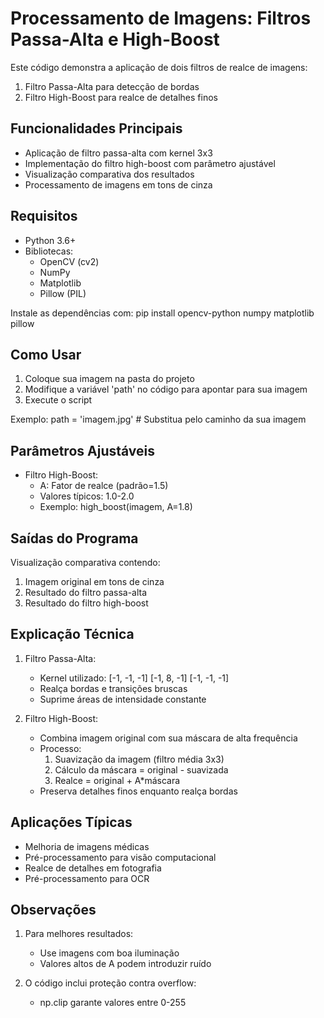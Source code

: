 # Processamento de Imagens: Filtros Passa-Alta e High-Boost

Este código demonstra a aplicação de dois filtros de realce de imagens:
1. Filtro Passa-Alta para detecção de bordas
2. Filtro High-Boost para realce de detalhes finos

## Funcionalidades Principais

- Aplicação de filtro passa-alta com kernel 3x3
- Implementação do filtro high-boost com parâmetro ajustável
- Visualização comparativa dos resultados
- Processamento de imagens em tons de cinza

## Requisitos

- Python 3.6+
- Bibliotecas:
  - OpenCV (cv2)
  - NumPy
  - Matplotlib
  - Pillow (PIL)

Instale as dependências com:
pip install opencv-python numpy matplotlib pillow

## Como Usar

1. Coloque sua imagem na pasta do projeto
2. Modifique a variável 'path' no código para apontar para sua imagem
3. Execute o script

Exemplo:
path = 'imagem.jpg'  # Substitua pelo caminho da sua imagem

## Parâmetros Ajustáveis

- Filtro High-Boost:
  - A: Fator de realce (padrão=1.5)
  - Valores típicos: 1.0-2.0
  - Exemplo: high_boost(imagem, A=1.8)

## Saídas do Programa

Visualização comparativa contendo:
1. Imagem original em tons de cinza
2. Resultado do filtro passa-alta
3. Resultado do filtro high-boost

## Explicação Técnica

1. Filtro Passa-Alta:
   - Kernel utilizado:
     [-1, -1, -1]
     [-1,  8, -1]
     [-1, -1, -1]
   - Realça bordas e transições bruscas
   - Suprime áreas de intensidade constante

2. Filtro High-Boost:
   - Combina imagem original com sua máscara de alta frequência
   - Processo:
     1. Suavização da imagem (filtro média 3x3)
     2. Cálculo da máscara = original - suavizada
     3. Realce = original + A*máscara
   - Preserva detalhes finos enquanto realça bordas

## Aplicações Típicas

- Melhoria de imagens médicas
- Pré-processamento para visão computacional
- Realce de detalhes em fotografia
- Pré-processamento para OCR

## Observações

1. Para melhores resultados:
   - Use imagens com boa iluminação
   - Valores altos de A podem introduzir ruído
   
2. O código inclui proteção contra overflow:
   - np.clip garante valores entre 0-255